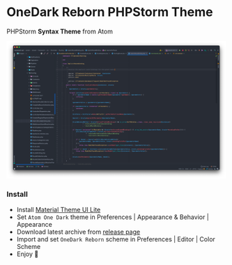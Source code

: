 # OneDark Reborn PHPStorm Theme
PHPStorm **Syntax Theme** from Atom

![Preview image](preview.png)

### Install
- Install [Material Theme UI Lite](https://plugins.jetbrains.com/plugin/12124-material-theme-ui-lite)
- Set `Atom One Dark` theme in Preferences | Appearance & Behavior | Appearance 
- Download latest archive from [release page](https://github.com/uonick/OneDark-Reborn/releases)
- Import and set `OneDark Reborn` scheme in Preferences | Editor | Color Scheme
- Enjoy 🤟

